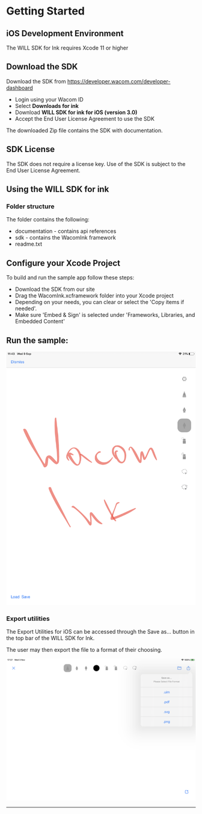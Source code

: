 # Getting Started 

## iOS Development Environment

The WILL SDK for Ink requires Xcode 11 or higher

## Download the SDK

Download the SDK from https://developer.wacom.com/developer-dashboard

* Login using your Wacom ID
* Select **Downloads for ink**
* Download **WILL SDK for ink for iOS (version 3.0)**
* Accept the End User License Agreement to use the SDK

The downloaded Zip file contains the SDK with documentation.

## SDK License

The SDK does not require a license key. Use of the SDK is subject to the End User License Agreement. 

## Using the WILL SDK for ink

### Folder structure
The folder contains the following:

* documentation - contains api references 
* sdk - contains the WacomInk framework
* readme.txt

## Configure your Xcode Project

To build and run the sample app follow these steps:

* Download the SDK from our site
* Drag the WacomInk.xcframework folder into your Xcode project
* Depending on your needs, you can clear or select the 'Copy items if needed'.
* Make sure 'Embed & Sign' is selected under 'Frameworks, Libraries, and Embedded Content'

## Run the sample:

![image info](./media/IMG_0281.PNG)

### Export utilities

The Export Utilities for iOS can be accessed through the Save as... button in the top bar of the WILL SDK for Ink.

The user may then export the file to a format of their choosing.

![Export utilities](media/export-utilities.png)

---
